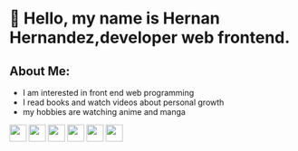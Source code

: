 # 👋 Hello, my name is Hernan Hernandez,developer web frontend.

## About Me:
* I am interested in front end web programming
* I read books and watch videos about personal growth
* my hobbies are watching anime and manga

<div>
  <img decoding="async" src="https://cdn.simpleicons.org/nextdotjs" width="30px"/>
  <img decoding="async" src="https://cdn.simpleicons.org/react" width="30px"/>
  <img decoding="async" src="https://cdn.simpleicons.org/npm" width="30px"/>
  <img decoding="async" src="https://cdn.simpleicons.org/nodedotjs" width="30px"/>
  <img decoding="async" src="https://cdn.simpleicons.org/python" width="30px"/>
  <img decoding="async" src="https://cdn.simpleicons.org/docker" width="30px"/>
</div>
